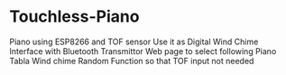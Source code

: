 # Touchless-Piano
Piano using ESP8266 and TOF sensor
Use it as Digital Wind Chime
Interface with Bluetooth Transmittor
Web page to select following
Piano
Tabla
Wind chime
Random Function so that TOF input not needed
